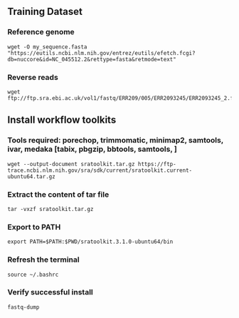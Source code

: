 ## Training Dataset
### Reference genome
```
wget -O my_sequence.fasta "https://eutils.ncbi.nlm.nih.gov/entrez/eutils/efetch.fcgi?db=nuccore&id=NC_045512.2&rettype=fasta&retmode=text"

```
### Reverse reads
```
wget ftp://ftp.sra.ebi.ac.uk/vol1/fastq/ERR209/005/ERR2093245/ERR2093245_2.fastq.gz
```

## Install workflow toolkits
### Tools required: porechop, trimmomatic, minimap2, samtools, ivar, medaka [tabix, pbgzip, bbtools, samtools, ]
```
wget --output-document sratoolkit.tar.gz https://ftp-trace.ncbi.nlm.nih.gov/sra/sdk/current/sratoolkit.current-ubuntu64.tar.gz
```
### Extract the content of tar file
```
tar -vxzf sratoolkit.tar.gz
```
### Export to PATH
```
export PATH=$PATH:$PWD/sratoolkit.3.1.0-ubuntu64/bin
```
### Refresh the terminal
```
source ~/.bashrc
```
### Verify successful install
```
fastq-dump
```

